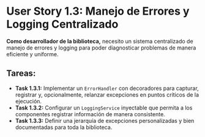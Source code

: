 
# User Story 1.3: Manejo de Errores y Logging Centralizado

**Como desarrollador de la biblioteca,** necesito un sistema centralizado de manejo de errores y logging para poder diagnosticar problemas de manera eficiente y uniforme.

## Tareas:

- **Task 1.3.1:** Implementar un `ErrorHandler` con decoradores para capturar, registrar y, opcionalmente, relanzar excepciones en puntos críticos de la ejecución.
- **Task 1.3.2:** Configurar un `LoggingService` inyectable que permita a los componentes registrar información de manera consistente.
- **Task 1.3.3:** Definir una jerarquía de excepciones personalizadas y bien documentadas para toda la biblioteca.
